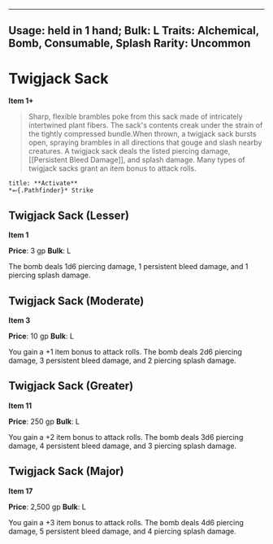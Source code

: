 
---
Usage: held in 1 hand;
Bulk: L
Traits: Alchemical, Bomb, Consumable, Splash
Rarity: Uncommon
---

# Twigjack Sack

**Item 1+**

> Sharp, flexible brambles poke from this sack made of intricately intertwined plant fibers. The sack's contents creak under the strain of the tightly compressed bundle.When thrown, a twigjack sack bursts open, spraying brambles in all directions that gouge and slash nearby creatures. A twigjack sack deals the listed piercing damage, [[Persistent Bleed Damage]], and splash damage. Many types of twigjack sacks grant an item bonus to attack rolls.

```ad-embed-ability
title: **Activate**
*⬻{.Pathfinder}* Strike 
```

## Twigjack Sack (Lesser)

**Item 1**

**Price**: 3 gp
**Bulk**: L

The bomb deals 1d6 piercing damage, 1 persistent bleed damage, and 1 piercing splash damage.

## Twigjack Sack (Moderate)

**Item 3**

**Price**: 10 gp
**Bulk**: L

You gain a +1 item bonus to attack rolls. The bomb deals 2d6 piercing damage, 3 persistent bleed damage, and 2 piercing splash damage.

## Twigjack Sack (Greater)

**Item 11**

**Price**: 250 gp
**Bulk**: L

You gain a +2 item bonus to attack rolls. The bomb deals 3d6 piercing damage, 4 persistent bleed damage, and 3 piercing splash damage.

## Twigjack Sack (Major)

**Item 17**

**Price**: 2,500 gp
**Bulk**: L

You gain a +3 item bonus to attack rolls. The bomb deals 4d6 piercing damage, 5 persistent bleed damage, and 4 piercing splash damage.
